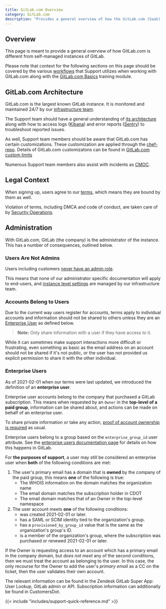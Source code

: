 ```yaml
---
title: GitLab.com Overview
category: GitLab.com
description: "Provides a general overview of how the GitLab.com (SaaS) context is different from other GitLab instances for Support Engineering"
---
```


## Overview

This page is meant to provide a general overview of how GitLab.com is different from self-managed instances of GitLab.

Please note that context for the following sections on this page should be covered by the various [workflows](/handbook/support/workflows) that Support utilizes when working with GitLab.com along with the [GitLab.com Basics](https://gitlab.com/gitlab-com/support/support-training/-/blob/main/.gitlab/issue_templates/GitLab-com-Basics.md) training module.

## GitLab.com Architecture

GitLab.com is the largest known GitLab instance. It is monitored and maintained 24/7 by our [infrastructure team](/handbook/engineering/infrastructure/).

The Support team should have a general understanding of [its architecture](/handbook/engineering/infrastructure/production/architecture/) along with how to access logs ([Kibana](/handbook/support/workflows/kibana/)) and error reports ([Sentry](/handbook/support/workflows/sentry/)) to troubleshoot reported issues.

As well, Support team members should be aware that GitLab.com has certain customizations. These customization are applied through the [chef-repo](https://gitlab.com/gitlab-com/gl-infra/chef-repo). Details of GitLab.com customizatons can be found in [GitLab.com custom limits](/handbook/support/workflows/gitlab-com_customizations)

Numerous Support team members also assist with incidents as [CMOC](/handbook/support/workflows/cmoc_workflows/).

## Legal Context

When signing up, users agree to our [terms](https://about.gitlab.com/terms/), which means they are bound by them as well.

Violation of terms, including DMCA and code of conduct, are taken care of by [Security Operations](/handbook/security/security-operations/).

## Administration

With GitLab.com, GitLab (the company) is the administrator of the instance. This has a number of consequences, outlined below.

### Users Are Not Admins

Users including customers [never have an admin role](https://docs.gitlab.com/administration/#administrator-documentation).

This means that none of our administrator specific documentation will apply to end-users, and [instance level settings](https://docs.gitlab.com/user/gitlab_com/) are managed by our infrastructure team.

### Accounts Belong to Users

Due to the current way users register for accounts, terms apply to individual accounts and information should not be shared to others unless they are an [Enterprise User](#enterprise-users) as defined below.

> **Note:** Only share information with a user if they have access to it.

While it can sometimes make support interactions more difficult or frustrating, even something as basic as the email address on an account should not be shared if it's not public, or the user has not provided us explicit permission to share it with the other individual.

### Enterprise Users

As of 2021-02-01 when our terms were last updated, we introduced the definition of an **enterprise user**.

Enterprise user accounts belong to the company that purchased a GitLab subscription. This means when requested by an `Owner` in the **top-level of a paid group**, information can be shared about, and actions can be made on behalf of an enterprise user.

To share private information or take any action, [proof of account ownership is required](/handbook/support/workflows/account_verification/) as usual.

Enterprise users belong to a group based on the `enterprise_group_id` user attribute.
See the [enterprise users documentation page](https://docs.gitlab.com/user/enterprise_user/) for details on how this happens in GitLab.

For **the purposes of support**, a user may still be considered an enterprise user when **both** of the following conditions are met:

1. The user's primary email has a domain that is **owned** by the company of the paid group, this means **one** of the following is true:
    - The WHOIS information on the domain matches the organization name
    - The email domain matches the subscription holder in CDOT
    - The email domain matches that of an Owner in the top-level namespace    
1. The user account meets **one** of the following conditions:
    - was created 2021-02-01 or later.
    - has a SAML or SCIM identity tied to the organization's group.
    - has a `provisioned_by_group_id` value that is the same as the organization's group's ID.
    - is a member of the organization's group, where the subscription was purchased or renewed 2021-02-01 or later.

If the Owner is requesting access to an account which has a primary email in the company domain, but *does not meet* any of the second conditions, then we must treat the account as belonging to the user. In this case, the only recourse for the Owner to add the user's *primary email* as a CC on the ticket, then the user validates their own account.

The relevant information can be found in the Zendesk GitLab Super App: User Lookup, GitLab admin or API. Subscription information can additionally be found in CustomersDot.

{{< include "includes/support-quick-reference.md" >}}

